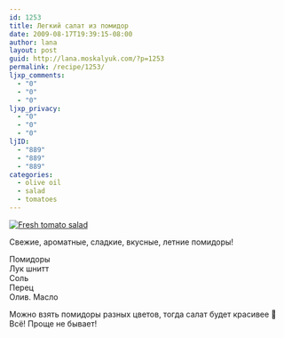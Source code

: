 ```yaml
---
id: 1253
title: Легкий салат из помидор
date: 2009-08-17T19:39:15-08:00
author: lana
layout: post
guid: http://lana.moskalyuk.com/?p=1253
permalink: /recipe/1253/
ljxp_comments:
  - "0"
  - "0"
  - "0"
ljxp_privacy:
  - "0"
  - "0"
  - "0"
ljID:
  - "889"
  - "889"
  - "889"
categories:
  - olive oil
  - salad
  - tomatoes
---
```

<a class="flickr-image alignnone" title="Fresh tomato salad" href="http://www.flickr.com/photos/67405678@N00/3825408304/" target="_blank"><img src="http://farm4.static.flickr.com/3582/3825408304_efcd784e2b.jpg" alt="Fresh tomato salad" /></a>

Свежие, ароматные, сладкие, вкусные, летние помидоры!

Помидоры  
Лук шнитт  
Соль  
Перец  
Олив. Масло

Можно взять помидоры разных цветов, тогда салат будет красивее 🙂 Всё! Проще не бывает!